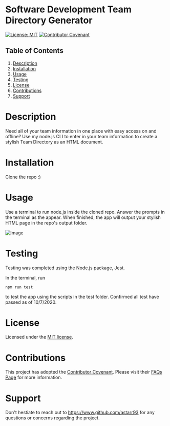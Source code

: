 # Software Development Team Directory Generator  
  [![License: MIT](https://img.shields.io/badge/License-MIT-yellow.svg)](https://opensource.org/licenses/MIT) [![Contributor Covenant](https://img.shields.io/badge/Contributor%20Covenant-v2.0%20adopted-ff69b4.svg)](https://www.contributor-covenant.org/version/2/0/code_of_conduct/)

## Table of Contents

  1. [Description](#description)  
  2. [Installation](#installation)  
  3. [Usage](#usage)  
  4. [Testing](#testing)    
  5. [License](#license)    
  6. [Contributions](#contributions)    
  7. [Support](#support)    

  
# Description


Need all of your team information in one place with easy access on and offline? Use my node.js CLI to enter in your team information to create a stylish Team Directory as an HTML document.  


# Installation  


Clone the repo :)  


# Usage  


Use a terminal to run node.js inside the cloned repo. Answer the prompts in the terminal as the appear. When finished, the app will output your stylish HTML page in the repo's output folder. 

![image](https://user-images.githubusercontent.com/47404581/95309252-e65e0e00-0858-11eb-82e5-5a34a06ef921.png)

# Testing  


Testing was completed using the Node.js package, Jest.

In the terminal, run

```
npm run test
```

to test the app using the scripts in the test folder. Confirmed all test have passed as of 10/7/2020.


# License  


Licensed under the [MIT license](https://spdx.org/licenses/MIT.html).


# Contributions  


This project has adopted the [Contributor Covenant](https://www.contributor-covenant.org/). Please visit their [FAQs Page](https://www.contributor-covenant.org/faq/) for more information.  


# Support  


Don't hestiate to reach out to https://www.github.com/astarr93 for any questions or concerns regarding the project.

